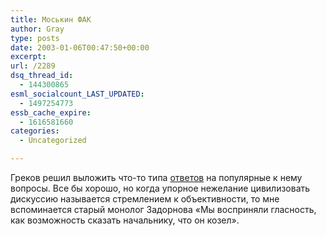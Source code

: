 ```yaml
---
title: Моськин ФАК
author: Gray
type: posts
date: 2003-01-06T00:47:50+00:00
excerpt:
url: /2289
dsq_thread_id:
  - 144300865
esml_socialcount_LAST_UPDATED:
  - 1497254773
essb_cache_expire:
  - 1616581660
categories:
  - Uncategorized

---
```








Греков решил выложить что-то типа <a href="http://www.livejournal.com/talkread.bml?journal=moska&#038;itemid=697896#cutid1" target="_blank">ответов</a> на популярные к нему вопросы. Все бы хорошо, но когда упорное нежелание цивилизовать дискуссию называется стремлением к объективности, то мне вспоминается старый монолог Задорнова &#171;Мы восприняли гласность, как возможность сказать начальнику, что он козел&#187;.